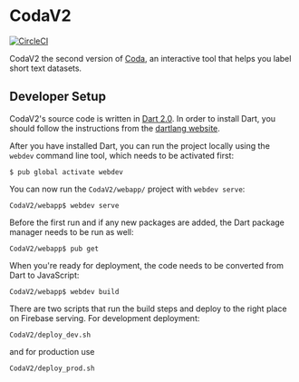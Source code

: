 # CodaV2

[![CircleCI](https://circleci.com/gh/AfricasVoices/CodaV2/tree/master.svg?style=svg)](https://circleci.com/gh/AfricasVoices/CodaV2/tree/master)

CodaV2 the second version of [Coda](https://github.com/AfricasVoices/coda), an interactive tool that helps you label short text datasets.

## Developer Setup

CodaV2's source code is written in [Dart 2.0](https://www.dartlang.org/dart-2). In order to install Dart, you should follow the instructions from the [dartlang website](https://webdev.dartlang.org/guides/get-started#2-install-dart).

After you have installed Dart, you can run the project locally using the `webdev` command line tool, which needs to be activated first:

```
$ pub global activate webdev
```

You can now run the `CodaV2/webapp/` project with `webdev serve`:

```
CodaV2/webapp$ webdev serve
```

Before the first run and if any new packages are added, the Dart package manager needs to be run as well:

```
CodaV2/webapp$ pub get
```

When you're ready for deployment, the code needs to be converted from Dart to JavaScript:

```
CodaV2/webapp$ webdev build
```

There are two scripts that run the build steps and deploy to the right place on Firebase serving. For development deployment:

```
CodaV2/deploy_dev.sh
```

and for production use
```
CodaV2/deploy_prod.sh
```




